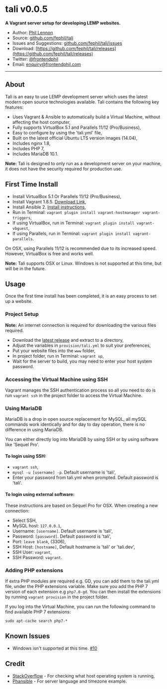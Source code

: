 # tali v0.0.5

**A Vagrant server setup for developing LEMP websites.**

* Author: [Phil Lennon](http://frontendphil.com)
* Source: [github.com/fephil/tali](http://github.com/fephil/tali)
* Issues and Suggestions: [github.com/fephil/tali/issues](http://github.com/fephil/tali/issues)
* Download: [https://github.com/fephil/tali/releases](https://github.com/fephil/tali/releases)
* Twitter: [@frontendphil](http://twitter.com/frontendphil)
* Email: [enquiry@frontendphil.com](mailto:enquiry@frontendphil.com)

***

## About

Tali is an easy to use LEMP development server which uses the latest modern open source technologies available. Tali contains the following key features:

* Uses Vagrant & Ansible to automatically build a Virtual Machine, without affecting the host computer,
* Fully supports VirtualBox 5.1 and Parallels 11/12 (Pro/Business),
* Easy to configure by using the 'tali.yml' file,
* Built on the latest official Ubuntu LTS version images (14.04),
* Includes nginx 1.8,
* Includes PHP 7,
* Includes MariaDB 10.1.

**Note:** Tali is designed to only run as a development server on your machine, it does not have the security required for production use.

## First Time Install

* Install VirtualBox 5.1 Or Parallels 11/12 (Pro/Business),
* Install Vagrant 1.8.5. [Download Link](https://www.vagrantup.com/downloads.html),
* Install Ansible 2. [Install instructions](http://docs.ansible.com/ansible/intro_installation.html#installing-the-control-machine),
* Run in Terminal: `vagrant plugin install vagrant-hostmanager vagrant-triggers`,
* If using VirtualBox, run in Terminal: `vagrant plugin install vagrant-vbguest`,
* If using Parallels, run in Terminal: `vagrant plugin install vagrant-parallels`.

On OSX, using Parallels 11/12 is recommended due to its increased speed. However, VirtualBox is free and works well.

**Note:** Tali supports OSX or Linux. Windows is not supported at this time, but will be in the future.

## Usage

Once the first time install has been completed, it is an easy process to set up a website.

### Project Setup

**Note:** An internet connection is required for downloading the various files required.

* Download the [latest release](https://github.com/fephil/tali/releases) and extract to a directory,
* Adjust the variables in `provision/tali.yml` to suit your preferences,
* Put your website files into the `www` folder,
* In project folder, run in Terminal: `vagrant up`,
* Wait for the server to build, you may need to enter your host system password.

### Accessing the Virtual Machine using SSH

Vagrant manages the SSH authentication process so all you need to do is run `vagrant ssh` in the project folder to access the Virtual Machine.

### Using MariaDB

MariaDB is a drop in open source replacement for MySQL, all mySQL commands work identically and for day to day operation, there is no difference in using MariaDB.

You can either directly log into MariaDB by using SSH or by using software like 'Sequel Pro'.

#### To login using SSH:

* `vagrant ssh`,
* `mysql -u [username] -p`. Default username is 'tali',
* Enter your password from tali.yml when prompted. Default password is 'tali'.

#### To login using external software:

These instructions are based on Sequel Pro for OSX. When creating a new connection:

* Select SSH,
* MySQL host: `127.0.0.1`,
* Username: `[username]`. Default username is 'tali',
* Password: `[password]`. Default password is 'tali',
* Port: `leave blank`, (3306),
* SSH Host: `[hostname]`, Default hostname is 'tali' or 'tali.dev',
* SSH User: `vagrant`,
* SSH Password: `vagrant`.

### Adding PHP extensions

If extra PHP modules are required e.g. GD, you can add them to the tali.yml file, under the PHP extensions variable. Make sure you add the PHP 7 version of each extension e.g `php7.0-gd`. You can then install the extensions by running `vagrant provision` in the project folder.

If you log into the Virtual Machine, you can run the following command to find available PHP 7 extensions:

`sudo apt-cache search php7-*`

## Known Issues

* Windows isn't supported at this time. [#10](https://github.com/fephil/tali/issues/10)

## Credit

* [StackOverflow](https://stackoverflow.com/questions/2108727/which-in-ruby-checking-if-program-exists-in-path-from-ruby) - For checking what host operating system is running,
* [Phansible](http://phansible.com) - For server language and timezone example.
